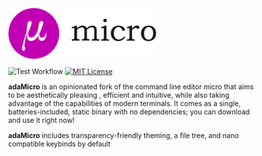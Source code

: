 <img alt="micro logo" src="./assets/micro-logo.png" width="300px"/>

![Test Workflow](https://github.com/cmdada/adamicro/actions/workflows/test.yaml/badge.svg)
[![MIT License](https://img.shields.io/badge/license-MIT-blue.svg)](https://github.com/cmdada/adamicro/blob/master/LICENSE)

**adaMicro** is an opinionated fork of the command line editor micro that aims to be aesthetically pleasing , efficient and intuitive, while also taking advantage of the capabilities
of modern terminals. It comes as a single, batteries-included, static binary with no dependencies; you can download and use it right now!

**adaMicro** includes transparency-friendly theming, a file tree, and nano compatible keybinds by default
